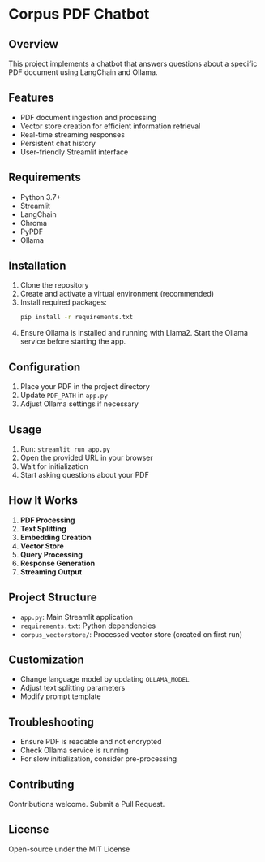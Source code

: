 
# Corpus PDF Chatbot

## Overview
This project implements a chatbot that answers questions about a specific PDF document using LangChain and Ollama.

## Features
- PDF document ingestion and processing
- Vector store creation for efficient information retrieval
- Real-time streaming responses
- Persistent chat history
- User-friendly Streamlit interface

## Requirements
- Python 3.7+
- Streamlit
- LangChain
- Chroma
- PyPDF
- Ollama

## Installation
1. Clone the repository
2. Create and activate a virtual environment (recommended)
3. Install required packages:
   ```sh
   pip install -r requirements.txt
   ```
4. Ensure Ollama is installed and running with Llama2. Start the Ollama service before starting the app.

## Configuration
1. Place your PDF in the project directory
2. Update `PDF_PATH` in `app.py`
3. Adjust Ollama settings if necessary

## Usage
1. Run: `streamlit run app.py`
2. Open the provided URL in your browser
3. Wait for initialization
4. Start asking questions about your PDF

## How It Works
1. **PDF Processing**
2. **Text Splitting**
3. **Embedding Creation**
4. **Vector Store**
5. **Query Processing**
6. **Response Generation**
7. **Streaming Output**

## Project Structure
- `app.py`: Main Streamlit application
- `requirements.txt`: Python dependencies
- `corpus_vectorstore/`: Processed vector store (created on first run)

## Customization
- Change language model by updating `OLLAMA_MODEL`
- Adjust text splitting parameters
- Modify prompt template

## Troubleshooting
- Ensure PDF is readable and not encrypted
- Check Ollama service is running
- For slow initialization, consider pre-processing

## Contributing
Contributions welcome. Submit a Pull Request.

## License
Open-source under the MIT License
